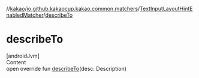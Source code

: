 //[kakao](../../../index.md)/[io.github.kakaocup.kakao.common.matchers](../index.md)/[TextInputLayoutHintEnabledMatcher](index.md)/[describeTo](describe-to.md)



# describeTo  
[androidJvm]  
Content  
open override fun [describeTo](describe-to.md)(desc: Description)  



